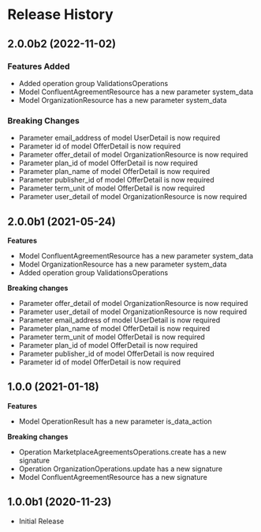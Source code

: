 # Release History

## 2.0.0b2 (2022-11-02)

### Features Added

  - Added operation group ValidationsOperations
  - Model ConfluentAgreementResource has a new parameter system_data
  - Model OrganizationResource has a new parameter system_data

### Breaking Changes

  - Parameter email_address of model UserDetail is now required
  - Parameter id of model OfferDetail is now required
  - Parameter offer_detail of model OrganizationResource is now required
  - Parameter plan_id of model OfferDetail is now required
  - Parameter plan_name of model OfferDetail is now required
  - Parameter publisher_id of model OfferDetail is now required
  - Parameter term_unit of model OfferDetail is now required
  - Parameter user_detail of model OrganizationResource is now required

## 2.0.0b1 (2021-05-24)

**Features**

  - Model ConfluentAgreementResource has a new parameter system_data
  - Model OrganizationResource has a new parameter system_data
  - Added operation group ValidationsOperations

**Breaking changes**

  - Parameter offer_detail of model OrganizationResource is now required
  - Parameter user_detail of model OrganizationResource is now required
  - Parameter email_address of model UserDetail is now required
  - Parameter plan_name of model OfferDetail is now required
  - Parameter term_unit of model OfferDetail is now required
  - Parameter plan_id of model OfferDetail is now required
  - Parameter publisher_id of model OfferDetail is now required
  - Parameter id of model OfferDetail is now required

## 1.0.0 (2021-01-18)

**Features**

  - Model OperationResult has a new parameter is_data_action

**Breaking changes**
  - Operation MarketplaceAgreementsOperations.create has a new signature
  - Operation OrganizationOperations.update has a new signature
  - Model ConfluentAgreementResource has a new signature

## 1.0.0b1 (2020-11-23)

* Initial Release